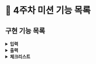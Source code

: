 # :pushpin: 4주차 미션 기능 목록

## 구현 기능 목록
<details>
<summary><b>입력</b></summary>
<div markdown="1">

 - [x] 로또 구입 금액을 입력 받는다. 
  > - [x] 구입 금액은 1,000원 단위로 입력 받기.  1,000원으로 나누어 떨어지지 않는 경우 예외 처리.
  > - [x] 숫자 입력하지 않은 경우 예외처리
 - [x] 당첨 번호를 입력 받는다. 번호는 쉼표(,)를 기준으로 구분한다. 
  >- **예외처리** : 
  >- [x] 숫자가 아닌 경우 -> util에서 처리
  >- [x] , (쉼표)로 나눠지지 않는 경우
  >- [x] 6글자가 아닌 경우
  >- [x] 숫자가 1~45 범위에서 벗어난 경우
  >- [x] 중복된 숫자를 입력한 경우
 - 보너스 번호를 입력받기
  >- **예외처리** :
  >- [x] 숫자가 아닌 경우
  >- [x] 숫자가 1~45 범위에서 벗어난 경우
  >- [x] 중복된 숫자를 입력한 경우 -> WinningNumber 클래스를 인스턴스 변수로 InputView에서 받음
</div>
</details>

<details>
<summary><b>출력</b></summary>
<div markdown="1">

- [x] 발행한 로또 수량 및 번호를 출력 -> Lotto 클래스에 toString 지정
- [x] 로또 번호는 오름차순으로 정렬하여 보여준다. -> Lotto 생성 시 생성자 통해서 정렬 후 생성
```
8개를 구매했습니다.
[8, 21, 23, 41, 42, 43] 
[3, 5, 11, 16, 32, 38] 
[7, 11, 16, 35, 36, 44] 
[1, 8, 11, 31, 41, 42] 
[13, 14, 16, 38, 42, 45] 
[7, 11, 30, 40, 42, 43] 
[2, 13, 22, 32, 38, 45] 
[1, 3, 5, 14, 22, 45]
```
- [ ] 당첨 내역을 출력 
>- 다음과 같은 **형식** 지키기
```
3개 일치 (5,000원) - 1개
4개 일치 (50,000원) - 0개
5개 일치 (1,500,000원) - 0개
5개 일치, 보너스 볼 일치 (30,000,000원) - 0개
6개 일치 (2,000,000,000원) - 0개
```

- [ ] 수익률 구하기 : 수익률은 소수점 둘째 자리에서 반올림한다. (ex. 100.0%, 51.5%, 1,000,000.0%)
- [ ] 예외 상황 시 "[ERROR]"로 시작하는 에러 문구로 시작하는 에러 문구 출력

</div>
</details>

<details>
<summary><b>체크리스트</b></summary>
<div markdown="1">

- [ ] indent 2까지. while문 안 if문까지 허용
- [ ] 테스트 코드 작성
- [ ] else 및 switch문 사용 금지
- [ ] ENUM 적용
- [ ] 메서드 라인 15줄 이하
- [ ] `camp.nextstep.edu.missionutils.Randoms`의 `pickUniqueNumbersInRange()`를 활용한다.
- [ ] `camp.nextstep.edu.missionutils.Console`의 `readLine()`을 활용
- [ ] Lotto 클래스를 활용해 구현하기
> - [ ] 매개 변수가 없는 생성자를 추가할 수 없다.
> - [ ] `numbers`의 접근 제어자인 private을 변경할 수 없다.
> - [ ] `Lotto`에 필드(인스턴스 변수)를 추가할 수 없다. 
> - [ ] `Lotto`에 패키지 변경은 가능하다.

</div>
</details>